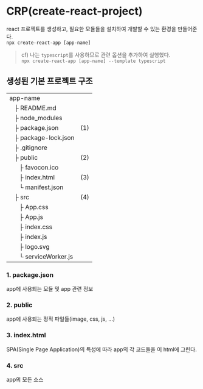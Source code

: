# CRP(create-react-project)
react 프로젝트를 생성하고, 필요한 모듈들을 설치하여 개발할 수 있는 환경을 만들어준다.   
`npx create-react-app [app-name]`
>cf) 나는 `typescript`를 사용하므로 관련 옵션을 추가하여 실행했다.   
>`npx create-react-app [app-name] --template typescript`

## 생성된 기본 프로젝트 구조
|   |   |
|---|:---:|
|app-name|  |
|&nbsp;&nbsp;&nbsp;├ README.md| |
|&nbsp;&nbsp;&nbsp;├ node_modules|  |
|&nbsp;&nbsp;&nbsp;├ package.json|(1)|
|&nbsp;&nbsp;&nbsp;├ package-lock.json| |
|&nbsp;&nbsp;&nbsp;├ .gitignore|    |
|&nbsp;&nbsp;&nbsp;├ public|(2)|
|&nbsp;&nbsp;&nbsp;&nbsp;&nbsp;&nbsp;├ favocon.ico| |
|&nbsp;&nbsp;&nbsp;&nbsp;&nbsp;&nbsp;├ index.html|(3)|
|&nbsp;&nbsp;&nbsp;&nbsp;&nbsp;&nbsp;└ manifest.json|   |
|&nbsp;&nbsp;&nbsp;├ src|(4)|
|&nbsp;&nbsp;&nbsp;&nbsp;&nbsp;&nbsp;├ App.css
|&nbsp;&nbsp;&nbsp;&nbsp;&nbsp;&nbsp;├ App.js
|&nbsp;&nbsp;&nbsp;&nbsp;&nbsp;&nbsp;├ index.css
|&nbsp;&nbsp;&nbsp;&nbsp;&nbsp;&nbsp;├ index.js
|&nbsp;&nbsp;&nbsp;&nbsp;&nbsp;&nbsp;├ logo.svg
|&nbsp;&nbsp;&nbsp;&nbsp;&nbsp;&nbsp;└ serviceWorker.js

### 1. package.json   
app에 사용되는 모듈 및 app 관련 정보
### 2. public   
app에 사용되는 정적 파일들(image, css, js, ...)
### 3. index.html   
SPA(Single Page Application)의 특성에 따라 app의 각 코드들을 이 html에 그린다.
### 4. src   
app의 모든 소스

